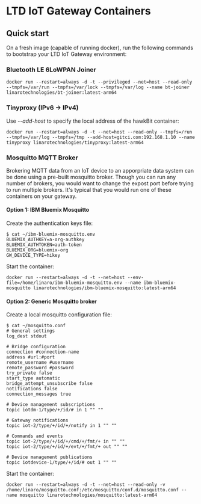 # LTD IoT Gateway Containers

## Quick start

On a fresh image (capable of running docker), run the following commands to bootstrap your LTD IoT Gateway environment:

### Bluetooth LE 6LoWPAN Joiner

```
docker run --restart=always -d -t --privileged --net=host --read-only --tmpfs=/var/run --tmpfs=/var/lock --tmpfs=/var/log --name bt-joiner linarotechnologies/bt-joiner:latest-arm64
```

### Tinyproxy (IPv6 -> IPv4)

Use *--add-host* to specify the local address of the hawkBit container:

```
docker run --restart=always -d -t --net=host --read-only --tmpfs=/run --tmpfs=/var/log --tmpfs=/tmp --add-host=gitci.com:192.168.1.10 --name tinyproxy linarotechnologies/tinyproxy:latest-arm64
```

### Mosquitto MQTT Broker

Brokering MQTT data from an IoT device to an apporpriate data system can be done using a pre-built mosquitto broker.  Though you can run any number of brokers, you would want to change the expost port before trying to run multiple brokers.  It's typical that you would run one of these containers on your gateway.

#### Option 1: IBM Bluemix Mosquitto

Create the authentication keys file:

```
$ cat ~/ibm-bluemix-mosquitto.env
BLUEMIX_AUTHKEY=a-org-authkey
BLUEMIX_AUTHTOKEN=auth-token
BLUEMIX_ORG=bluemix-org
GW_DEVICE_TYPE=hikey
```

Start the container:

```
docker run --restart=always -d -t --net=host --env-file=/home/linaro/ibm-bluemix-mosquitto.env --name ibm-bluemix-mosquitto linarotechnologies/ibm-bluemix-mosquitto:latest-arm64
```

#### Option 2: Generic Mosquitto broker

Create a local mosquitto configuration file:

```
$ cat ~/mosquitto.conf
# General settings
log_dest stdout

# Bridge configuration
connection #connection-name
address #url:#port
remote_username #username
remote_password #password
try_private false
start_type automatic
bridge_attempt_unsubscribe false
notifications false
connection_messages true

# Device management subscriptions
topic iotdm-1/type/+/id/# in 1 "" ""

# Gateway notifications
topic iot-2/type/+/id/+/notify in 1 "" ""

# Commands and events
topic iot-2/type/+/id/+/cmd/+/fmt/+ in "" ""
topic iot-2/type/+/id/+/evt/+/fmt/+ out "" ""

# Device management publications
topic iotdevice-1/type/+/id/# out 1 "" ""
```

Start the container:

```
docker run --restart=always -d -t --net=host --read-only -v /home/linaro/mosquitto.conf:/etc/mosquitto/conf.d/mosquitto.conf --name mosquitto linarotechnologies/mosquitto:latest-arm64
```
